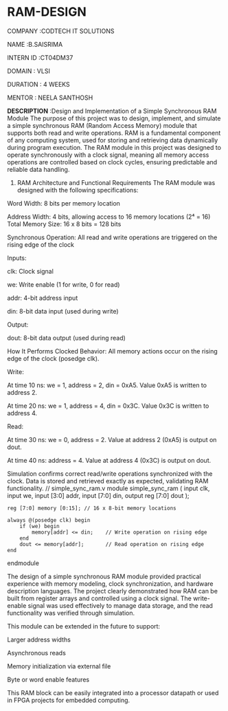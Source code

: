 # RAM-DESIGN

COMPANY :CODTECH IT SOLUTIONS

NAME :B.SAISRIMA

INTERN ID :CT04DM37

DOMAIN : VLSI

DURATION : 4 WEEKS

MENTOR : NEELA SANTHOSH

**DESCRIPTION** :Design and Implementation of a Simple Synchronous RAM Module
The purpose of this project was to design, implement, and simulate a simple synchronous RAM (Random Access Memory) module that supports both read and write operations. RAM is a fundamental component of any computing system, used for storing and retrieving data dynamically during program execution. The RAM module in this project was designed to operate synchronously with a clock signal, meaning all memory access operations are controlled based on clock cycles, ensuring predictable and reliable data handling.

1. RAM Architecture and Functional Requirements
The RAM module was designed with the following specifications:

Word Width: 8 bits per memory location

Address Width: 4 bits, allowing access to 16 memory locations (2⁴ = 16)
Total Memory Size: 16 x 8 bits = 128 bits

Synchronous Operation: All read and write operations are triggered on the rising edge of the clock

Inputs:

clk: Clock signal

we: Write enable (1 for write, 0 for read)

addr: 4-bit address input

din: 8-bit data input (used during write)

Output:

dout: 8-bit data output (used during read)

How It Performs
Clocked Behavior: All memory actions occur on the rising edge of the clock (posedge clk).

Write:

At time 10 ns: we = 1, address = 2, din = 0xA5. Value 0xA5 is written to address 2.

At time 20 ns: we = 1, address = 4, din = 0x3C. Value 0x3C is written to address 4.

Read:

At time 30 ns: we = 0, address = 2. Value at address 2 (0xA5) is output on dout.

At time 40 ns: address = 4. Value at address 4 (0x3C) is output on dout.

Simulation confirms correct read/write operations synchronized with the clock. Data is stored and retrieved exactly as expected, validating RAM functionality.
// simple_sync_ram.v
module simple_sync_ram (
    input clk,
    input we,
    input [3:0] addr,
    input [7:0] din,
    output reg [7:0] dout
);

    reg [7:0] memory [0:15]; // 16 x 8-bit memory locations

    always @(posedge clk) begin
        if (we) begin
            memory[addr] <= din;    // Write operation on rising edge
        end
        dout <= memory[addr];       // Read operation on rising edge
    end

endmodule

The design of a simple synchronous RAM module provided practical experience with memory modeling, clock synchronization, and hardware description languages. The project clearly demonstrated how RAM can be built from register arrays and controlled using a clock signal. The write-enable signal was used effectively to manage data storage, and the read functionality was verified through simulation.

This module can be extended in the future to support:

Larger address widths

Asynchronous reads

Memory initialization via external file

Byte or word enable features

This RAM block can be easily integrated into a processor datapath or used in FPGA projects for embedded computing.
